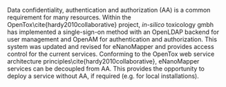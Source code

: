 Data confidentiality, authentication and authorization (AA) is a common requirement for many resources. 
Within the OpenTox\cite{hardy2010collaborative} project, *in-silico* toxicology gmbh has implemented a single-sign-on method with an 
OpenLDAP backend for user management and OpenAM for authentication and authorization. 
This system was updated and revised for eNanoMapper and provides access control for the current services. 
Conforming to the OpenTox web service architecture principles\cite{hardy2010collaborative}, eNanoMapper services can be decoupled from AA. 
This provides the opportunity to deploy a service without AA, if required (e.g. for local installations). 